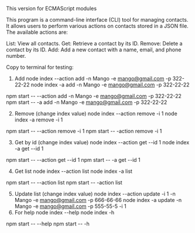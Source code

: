 This version for ECMAScript modules

This program is a command-line interface (CLI) tool for managing contacts.
It allows users to perform various actions on contacts stored in a JSON file.
The available actions are:

List: View all contacts.
Get: Retrieve a contact by its ID.
Remove: Delete a contact by its ID.
Add: Add a new contact with a name, email, and phone number.


Copy to terminal for testing:

1. Add
node index --action add -n Mango -e mango@gmail.com -p 322-22-22
node index -a add -n Mango -e mango@gmail.com -p 322-22-22

npm start -- --action add -n Mango -e mango@gmail.com -p 322-22-22
npm start -- -a add -n Mango -e mango@gmail.com -p 322-22-22

2. Remove (change index value)
node index --action remove -i 1
node index -a remove -i 1

npm start -- --action remove -i 1
npm start -- -action remove -i 1

3. Get by id (change index value)
node index --action get --id 1
node index -a get --id 1

npm start -- --action get --id 1
npm start -- -a get --id 1

4. Get list
node index --action list
node index -a list

npm start -- --action list
npm start -- -action list

5. Update list (change index value)
    node index --action update -i 1 -n Mango -e mango@gmail.com -p 666-66-66
    node index -a update -n Mango -e mango@gmail.com -p 555-55-5 -i 1 
6. For help
node index --help
node index -h

npm start -- --help
npm start -- -h